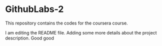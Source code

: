 # GithubLabs-2
This repository contains the codes for the coursera course. 

I am editing the README file. Adding some more details about the project description. Good good
